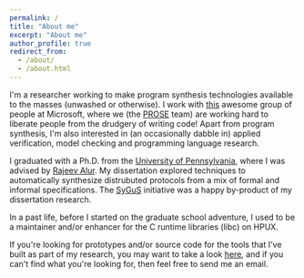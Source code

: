 ```yaml
---
permalink: /
title: "About me"
excerpt: "About me"
author_profile: true
redirect_from:
  - /about/
  - /about.html
---
```


I'm a researcher working to make program synthesis technologies
available to the masses (unwashed or otherwise). I work with
[this](https://microsoft.github.io/prose/team) awesome group of people
at Microsoft, where we (the
[PROSE](https://microsoft.github.io/prose/) team) are working hard to
liberate people from the drudgery of writing code!  Apart from program
synthesis, I'm also interested in (an occasionally dabble in) applied
verification, model checking and programming language research.

I graduated with a Ph.D. from the [University of
Pennsylvania](http://cis.upenn.edu/index.php), where I was advised by
[Rajeev Alur](http://www.cis.upenn.edu/~alur/). My dissertation
explored techniques to automatically synthesize distrubuted protocols
from a mix of formal and informal specifications. The
[SyGuS](http://www.sygus.org/index.html) initiative was a happy
by-product of my dissertation research.

In a past life, before I started on the graduate school adventure, I
used to be a maintainer and/or enhancer for the C runtime libraries
(libc) on HPUX.

If you're looking for prototypes and/or source code for the tools that
I've built as part of my research, you may want to take a look <a
href="https://github.com/abhishekudupa"><u>here</u></a>, and if you
can't find what you're looking for, then feel free to send me an
email.
